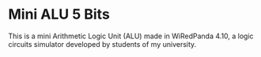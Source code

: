 # Mini ALU 5 Bits

This is a mini Arithmetic Logic Unit (ALU) made in WiRedPanda 4.10, a logic circuits simulator developed by students of my university.
